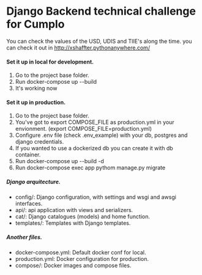 # Django Backend technical challenge for Cumplo

You can check the values of the USD, UDIS and TIIE's along the time. 
you can check it out in http://xshaffter.pythonanywhere.com/

#### Set it up in local for development.
1. Go to the project base folder.
2. Run docker-compose up --build
3. It's working now

#### Set it up in production.
1. Go to the project base folder.
2. You've got to export COMPOSE_FILE as production.yml 
 in your envionment. (export COMPOSE_FILE=production.yml)
3. Configure .env file (check .env_example) with your db, postgres and django credentials.
4. If you wanted to use a dockerized db you can create it with
 db container.
5. Run docker-compose up --build -d
6. Run docker-compose exec app pythom manage.py migrate

##### Django arquitecture.
- config/: Django configuration, with settings and wsgi and awsgi interfaces.
- api/: api application with views and serializers.
- cat/: Django catalogues (models) and home function.
- templates/: Templates with Django templates.

##### Another files.
- docker-compose.yml: Default docker conf for local.
- production.yml: Docker configuration for production.
- compose/: Docker images and compose files.